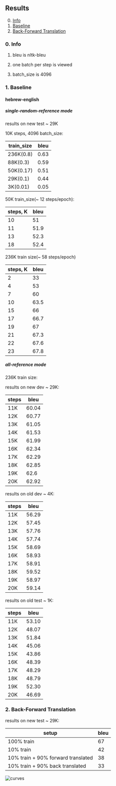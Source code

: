 ## Results

0. [Info](#0-info)
1. [Baseline](#1-baseline)
2. [Back-Forward Translation](#2-back-forward-translation)

### 0. Info

1. bleu is nltk-bleu

2. one batch per step is viewed

3. batch_size is 4096

### 1. Baseline

#### hebrew-english

##### single-random-reference mode

results on new test ~ 29K

10K steps, 4096 batch_size:

train_size | bleu
---------- | ----
236K(0.8) | 0.63
88K(0.3) | 0.59
50K(0.17) | 0.51
29K(0.1) | 0.44
3K(0.01) | 0.05


50K train_size(~ 12 steps/epoch):

steps, K | bleu
---------|-----
10 | 51
11 | 51.9
13 | 52.3
18 | 52.4


236K train size(~ 58 steps/epoch)

steps, K | bleu
---------|-----
2 | 33
4 | 53
7 | 60
10 | 63.5
15 | 66
17 | 66.7
19 | 67
21 | 67.3
22 | 67.6
23 | 67.8

##### all-reference mode

236K train size:

results on new dev ~ 29K:

steps | bleu
------|-----
11K | 60.04
12K | 60.77
13K | 61.05
14K | 61.53
15K | 61.99
16K | 62.34
17K | 62.29
18K | 62.85
19K | 62.6
20K | 62.92

results on old dev ~ 4K:

steps | bleu
------|-----
11K | 56.29
12K | 57.45
13K | 57.76
14K | 57.74
15K | 58.69
16K | 58.93
17K | 58.91
18K | 59.52
19K | 58.97
20K | 59.14

results on old test ~ 1K:

steps | bleu
------|-----
11К | 53.10
12К | 48.07
13K | 51.84
14K | 45.06
15K | 43.86
16K | 48.39
17K | 48.29
18K | 48.79
19K | 52.30
20K | 46.69

### 2. Back-Forward Translation


results on new test ~ 29K:

setup | bleu
------|-----
100% train | 67
10% train | 42
10% train + 90% forward translated | 38
10% train + 90% back translated | 33

![curves](https://trello-attachments.s3.amazonaws.com/5a8c674b302a8b5b2f0d9cd8/5aa70addb0e4401313478392/d3badcb53695275879fbcc0000aada3e/forward.back.translate.png)
